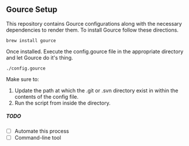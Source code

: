 Gource Setup
---

This repository contains Gource configurations along with the necessary
dependencies to render them. To install Gource follow these directions.

`brew install gource`

Once installed. Execute the config.gource file in the appropriate directory
and let Gource do it's thing.

`./config.gource`

Make sure to:

1. Update the path at which the .git or .svn directory exist in within
the contents of the config file.
2. Run the script from inside the directory.

##### TODO

* [ ] Automate this process
* [ ] Command-line tool
